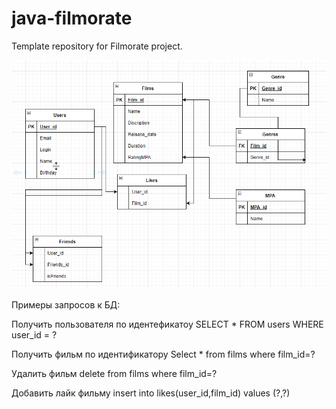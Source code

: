 # java-filmorate
Template repository for Filmorate project.

![Модель базы данных](filmorate.png)

Примеры запросов к БД:

Получить пользователя по идентефикатоу
SELECT * FROM users WHERE user_id = ?

Получить фильм по идентификатору
Select * from films where film_id=?

Удалить фильм 
delete from films where film_id=?

Добавить лайк фильму
insert into likes(user_id,film_id) values (?,?)

